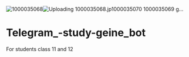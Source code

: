 ![1000035068](https://github.com/user-attachments/assets/45cb4841-cf8c-4371-bfca-032c512a8a30)![Uploading 1000035068.jp![1000035070](https://github.com/user-attachments/assets/07aa2ec4-0460-400f-a557-d46b42a4f2aa)
![1000035069](https://github.com/user-attachments/assets/1b747d46-85c4-41af-9e02-d8b55091f38f)
g…]()
# Telegram_-study-geine_bot
For students class 11 and 12
